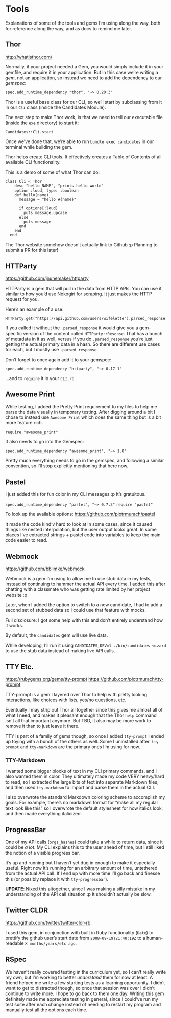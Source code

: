 Tools
=====

Explanations of some of the tools and gems I’m using along the way, both for reference along the way, and as docs to remind me later.

Thor
----

http://whatisthor.com/

Normally, if your project needed a Gem, you would simply include it in your gemfile, and require it in your application. But in this case we’re writing a *gem*, not an application, so instead we need to add the dependency to our *gemspec*:

`spec.add_runtime_dependency "thor", "~> 0.20.3"`

Thor is a useful base class for our CLI, so we’ll start by subclassing from it in our `Cli` class (inside the Candidates Module).

The next step to make Thor work, is that we need to tell our executable file (inside the `exe` directory) to start it:

`Candidates::Cli.start`

Once we’ve done that, we’re able to run `bundle exec candidates` in our terminal while building the gem.

Thor helps create CLI tools. It effectively creates a Table of Contents of all available CLI functionality.

This is a demo of some of what Thor can do:

    class Cli < Thor
        desc "hello NAME", "prints hello world"
        option :loud, type: :boolean
        def hello(name)
          message = "hello #{name}"

          if options[:loud]
            puts message.upcase
          else
            puts message
          end
        end
      end

The Thor website somehow doesn’t actually link to Github :p Planning to submit a PR for this later!

HTTParty
--------

https://github.com/jnunemaker/httparty

HTTParty is a gem that will pull in the data from HTTP APIs. You can use it similar to how you’d use Nokogiri for scraping. It just makes the HTTP request for you.

Here’s an example of a use:

`HTTParty.get("https://api.github.com/users/wifelette").parsed_response`

If you called it without the `.parsed_response` it would give you a gem-specific version of the content called `HTTParty::Resonse`. That has a bunch of metadata in it as well, versus if you do `.parsed_response` you’re just getting the actual primary data in a hash. So there are different use cases for each, but I mostly use `.parsed_response`.

Don’t forget to once again add it to your gemspec:

`spec.add_runtime_dependency "httparty", "~> 0.17.1"`

…and to `require` it in your `CLI.rb`.

Awesome Print
-------------

While testing, I added the Pretty Print requirement to my files to help me parse the data visually in temporary testing. After digging around a bit I chose to instead use `Awesome Print` which does the same thing but is a bit more feature rich.

`require "awesome_print"`

It also needs to go into the Gemspec:

`spec.add_runtime_dependency "awesome_print", "~> 1.8"`

Pretty much everything needs to go in the gemspec, and following a similar convention, so I’ll stop explicitly mentioning that here now.

Pastel
------

I just added this for fun color in my CLI messages :p It’s gratuitous.

`spec.add_runtime_dependency "pastel", "~> 0.7.3"` `require "pastel"`

To look up the available options: https://github.com/piotrmurach/pastel

It made the code kind’v hard to look at in some cases, since it caused things like nested interpolation, but the user output looks great. In some places I’ve extracted strings + pastel code into variables to keep the main code easier to read.

Webmock
-------

https://github.com/bblimke/webmock

Webmock is a gem I’m using to allow me to use stub data in my tests, instead of continuing to hammer the actual API every time. I added this after chatting with a classmate who was getting rate limited by her project website :p

Later, when I added the option to switch to a new candidate, I had to add a second set of stubbed data so I could use that feature with mocks.

Full disclosure: I got some help with this and don’t entirely understand how it works.

By default, the `candidates` gem will use live data.

While developing, I’ll run it using `CANDIDATES_DEV=1 ./bin/candidates wizard` to use the stub data instead of making live API calls.

TTY Etc.
--------

https://rubygems.org/gems/tty-prompt https://github.com/piotrmurach/tty-prompt

TTY-prompt is a gem I layered over Thor to help with pretty looking interactions, like choices with lists, yes/no questions, etc.

Eventually I may strip out Thor all together since this gives me almost all of what I need, and makes it pleasant enough that the Thor `help` command isn’t all that important anymore. But TBD, it also may be more work to remove it than to just leave it there.

TTY is part of a family of gems though, so once I added `tty-prompt` I ended up toying with a bunch of the others as well. Some I uninstalled after. `tty-prompt` and `tty-markdown` are the primary ones I’m using for now.

### TTY-Markdown

I wanted some bigger blocks of text in my CLI primary commands, and I also wanted them in color. They ultimately made my code VERY heavy/hard to read, so I extracted the large bits of text into separate Markdown files, and then used `tty-markdown` to import and parse them in the actual CLI.

I also overwrote the standard Markdown coloring scheme to accomplish my goals. For example, there’s no markdown format for “make all my regular text look like this” so I overwrote the default stylesheet for how italics look, and then made everything italicized.

ProgressBar
-----------

One of my API calls (`orgs_hashes`) could take a while to return data, since it could be *a lot*. My CLI explains this to the user ahead of time, but I still liked the notion of a visible progress bar.

It’s up and running but I haven’t yet dug in enough to make it especially useful. Right now it’s running for an arbitrary amount of time, untethered from the actual API call. If I end up with more time I’ll go back and finesse this (or possibly replace it with `tty-progressbar`).

**UPDATE**: Nixed this altogether, since I was making a silly mistake in my understanding of the API call situation :p It shouldn’t actually be slow.

Twitter CLDR
------------

https://github.com/twitter/twitter-cldr-rb

I used this gem, in conjunction with built in Ruby functionality (`Date`) to prettify the github user’s start date from `2008-09-19T21:40:19Z` to a human-readable `X months/years/etc ago`.

RSpec
-----

We haven’t really covered testing in the curriculum yet, so I can’t really write my own, but I’m working to better *understand* them for now at least. A friend helped me write a few starting tests as a learning opportunity. I didn’t want to get to distracted though, so once that session was over I didn’t continue to write more. I hope to go back to them one day. Writing this gem definitely made me appreciate testing in general, since I could’ve run my test suite after each change instead of needing to restart my program and manually test all the options each time.
